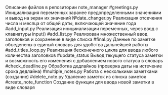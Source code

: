 Описание файлов в репозитории note_manager
#greetings.py
Инициализация переменных заранее предопределенными значениями и вывод на экран их значений
№date_changer.py
Реализация отсечения числа и месяца от общей даты, включающей значение года
#add_input.py
Реализация иницииализации переменных, через ввод с клавиатуры input()
#add_list.py
Реализован множественный ввод заголовков и сохранение в виде списка 
#final.py
Данные по заметке объеденены в единый словарь для удобства дальнейшей работы
#add_titles_loop.py
Реализация бесконечного цикла для ввода любого количества заголовков 
#update_status
Вывод текущего статуса заметки и возможность его изменения с добавлением нового статуса в словарь
#check_deadline.py
Обработка дедлайнов (проверка даты на истечение срока дедлайна)
#multiple_notes.py
Работа с несколькими заметками (создание)
#delete_note.py
Удаление заметок из списка заметок
#create_note_function
Создание функции для ввода новой заметки в виде словаря
